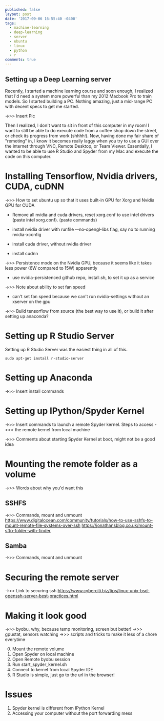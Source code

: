 ```yaml
---
published: false
layout: post
date: '2017-09-06 16:55:40 -0400'
tags:
  - machine-learning
  - deep-learning
  - server
  - ubuntu
  - linux
  - python
  - r
comments: true
---
```

## Setting up a Deep Learning server

Recently, I started a machine learning course and soon enough, I realized that I'd need a system more powerful than my 2012 Macbook Pro to train models. So I started building a PC. Nothing amazing, just a mid-range PC with decent specs to get me started.

->>> Insert Pic

Then I realized, I don't want to sit in front of this computer in my room! I want to still be able to do  execute code from a coffee shop down the street, or check its progress from work (shhhh!). Now, having done my fair share of "remoting" in, I know it becomes really laggy when you try to use a GUI over the internet through VNC, Remote Desktop, or Team Viewer. Essentially, I wanted to be able to use R Studio and Spyder from my Mac and execute the code on this computer.

# Installing Tensorflow, Nvidia drivers, CUDA, cuDNN

->>> How to set ubuntu up so that it uses built-in GPU for Xorg and Nvidia GPU for CUDA

- Remove all nvidia and cuda drivers, reset xorg.conf to use intel drivers (paste intel xorg.conf). (paste commands)

- install nvidia driver with runfile --no-opengl-libs flag, say no to running nvidia-xconfig
- install cuda driver, without nvidia driver
- install cudnn

->>> Persistence mode on the Nvidia GPU, because it seems like it takes less power (6W compared to 15W) apparently

- use nvidia-persistenced github repo, install.sh, to set it up as a service

->>> Note about ability to set fan speed

- can't set fan speed because we can't run nvidia-settings without an xserver on the gpu

->>> Build tensorflow from source (the best way to use it), or build it after setting up anaconda?

# Setting up R Studio Server

Setting up R Studio Server was the easiest thing in all of this.

`sudo apt-get install r-studio-server`

# Setting up Anaconda

->>> Insert install commands

# Setting up IPython/Spyder Kernel

->>> Insert commands to launch a remote Spyder kernel. Steps to access
->>> the remote kernel from local machine

->>> Comments about starting Spyder Kernel at boot, might not be a good idea

# Mounting the remote folder as a volume

->>> Words about why you'd want this

## SSHFS

->>> Commands, mount and unmount
https://www.digitalocean.com/community/tutorials/how-to-use-sshfs-to-mount-remote-file-systems-over-ssh
https://jonathansblog.co.uk/mount-sftp-folder-with-finder

## Samba

->>> Commands, mount and unmount

# Securing the remote server

->>> Link to securing ssh
https://www.cyberciti.biz/tips/linux-unix-bsd-openssh-server-best-practices.html

# Making it look good

->>> byobu, why, because temp monitoring, screen but better!
->>> gpustat, sensors watching
->>> scripts and tricks to make it less of a chore everytime

0. Mount the remote volume
1. Open Spyder on local machine
2. Open Remote byobu session
3. Run start_spyder_kernel.sh
4. Connect to kernel from local Spyder IDE
5. R Studio is simple, just go to the url in the browser!

# Issues

1. Spyder kernel is different from IPython Kernel
2. Accessing your computer without the port forwarding mess

